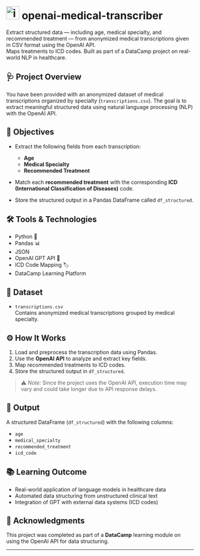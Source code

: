 # <img width="35" height="35" alt="image" src="https://github.com/user-attachments/assets/ea05fa24-092d-49bb-b52a-d7854ccfcbee" /> openai-medical-transcriber 

Extract structured data — including age, medical specialty, and recommended treatment — from anonymized medical transcriptions given in CSV format using the OpenAI API.    
Maps treatments to ICD codes. Built as part of a DataCamp project on real-world NLP in healthcare.


## 🩺 Project Overview

You have been provided with an anonymized dataset of medical transcriptions organized by specialty (`transcriptions.csv`). The goal is to extract meaningful structured data using natural language processing (NLP) with the OpenAI API.

## 📌 Objectives

- Extract the following fields from each transcription:
  - **Age**
  - **Medical Specialty**
  - **Recommended Treatment**
  
- Match each **recommended treatment** with the corresponding **ICD (International Classification of Diseases)** code.

- Store the structured output in a Pandas DataFrame called `df_structured`.

## 🛠️ Tools & Technologies

- Python 🐍
- Pandas 📊
- JSON 
- OpenAI GPT API 🤖
- ICD Code Mapping 🏷️
- DataCamp Learning Platform

## 📁 Dataset

- `transcriptions.csv`  
  Contains anonymized medical transcriptions grouped by medical specialty.

## ⚙️ How It Works

1. Load and preprocess the transcription data using Pandas.
2. Use the **OpenAI API** to analyze and extract key fields.
3. Map recommended treatments to ICD codes.
4. Store the structured output in `df_structured`.

> ⚠️ *Note:* Since the project uses the OpenAI API, execution time may vary and could take longer due to API response delays.

## 🧪 Output

A structured DataFrame (`df_structured`) with the following columns:
- `age`
- `medical_specialty`
- `recommended_treatment`
- `icd_code`

## 📚 Learning Outcome

- Real-world application of language models in healthcare data
- Automated data structuring from unstructured clinical text
- Integration of GPT with external data systems (ICD codes)

## 📝 Acknowledgments

This project was completed as part of a **DataCamp** learning module on using the OpenAI API for data structuring.

---


